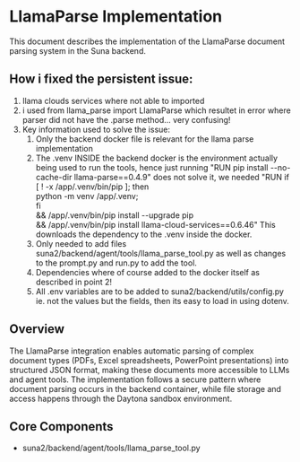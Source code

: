 # LlamaParse Implementation

This document describes the implementation of the LlamaParse document parsing system in the Suna backend.

## How i fixed the persistent issue:

1. llama clouds services where not able to imported
2. i used from llama_parse import LlamaParse   which resultet in error where parser did not have the .parse method... very confusing!
3. Key information used to solve the issue:
    1. Only the backend docker file is relevant for the llama parse implementation 
    2. The .venv INSIDE the backend docker is the environment actually being used to run the tools, hence just running "RUN pip install --no-cache-dir llama-parse==0.4.9" does not solve it, we needed 
    "RUN if [ ! -x /app/.venv/bin/pip ]; then \
        python -m venv /app/.venv; \
    fi \
    && /app/.venv/bin/pip install --upgrade pip \
    && /app/.venv/bin/pip install llama-cloud-services==0.6.46" 
    This downloads the dependency to the .venv inside the docker. 
    3. Only needed to add files suna2/backend/agent/tools/llama_parse_tool.py  as well as changes to the prompt.py and run.py to add the tool.
    4. Dependencies where of course added to the docker itself as described in point 2!
    5. All .env variables are to be added to suna2/backend/utils/config.py ie. not the values but the fields, then its easy to load in using dotenv. 

## Overview

The LlamaParse integration enables automatic parsing of complex document types (PDFs, Excel spreadsheets, PowerPoint presentations) into structured JSON format, making these documents more accessible to LLMs and agent tools. The implementation follows a secure pattern where document parsing occurs in the backend container, while file storage and access happens through the Daytona sandbox environment.

## Core Components
-  suna2/backend/agent/tools/llama_parse_tool.py
